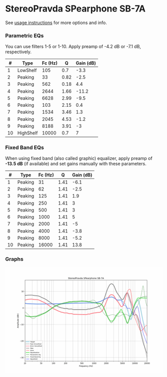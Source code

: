 # StereoPravda SPearphone SB-7A
See [usage instructions](https://github.com/jaakkopasanen/AutoEq#usage) for more options and info.

### Parametric EQs
You can use filters 1-5 or 1-10. Apply preamp of -4.2 dB or -7.1 dB, respectively.

|   # | Type      |   Fc (Hz) |    Q |   Gain (dB) |
|-----|-----------|-----------|------|-------------|
|   1 | LowShelf  |       105 | 0.7  |        -3.3 |
|   2 | Peaking   |        33 | 0.82 |        -2.5 |
|   3 | Peaking   |       562 | 0.18 |         4.4 |
|   4 | Peaking   |      2644 | 1.66 |       -11.2 |
|   5 | Peaking   |      6628 | 2.99 |        -9.5 |
|   6 | Peaking   |       103 | 2.15 |         0.4 |
|   7 | Peaking   |      1534 | 3.46 |         1.3 |
|   8 | Peaking   |      2045 | 4.53 |        -1.2 |
|   9 | Peaking   |      8188 | 3.91 |        -3   |
|  10 | HighShelf |     10000 | 0.7  |         7   |

### Fixed Band EQs
When using fixed band (also called graphic) equalizer, apply preamp of **-13.5 dB** (if available) and set gains manually with these parameters.

|   # | Type    |   Fc (Hz) |    Q |   Gain (dB) |
|-----|---------|-----------|------|-------------|
|   1 | Peaking |        31 | 1.41 |        -6.1 |
|   2 | Peaking |        62 | 1.41 |        -2.5 |
|   3 | Peaking |       125 | 1.41 |         1.9 |
|   4 | Peaking |       250 | 1.41 |         3   |
|   5 | Peaking |       500 | 1.41 |         3   |
|   6 | Peaking |      1000 | 1.41 |         5   |
|   7 | Peaking |      2000 | 1.41 |        -5   |
|   8 | Peaking |      4000 | 1.41 |        -3.8 |
|   9 | Peaking |      8000 | 1.41 |        -5.2 |
|  10 | Peaking |     16000 | 1.41 |        13.8 |

### Graphs
![](./StereoPravda%20SPearphone%20SB-7A.png)
